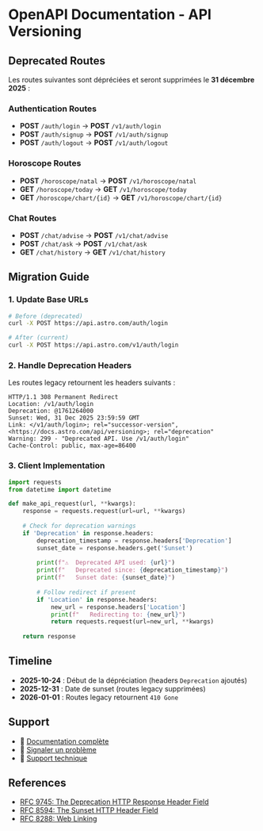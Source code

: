 # OpenAPI Documentation - API Versioning

## Deprecated Routes

Les routes suivantes sont dépréciées et seront supprimées le **31 décembre 2025** :

### Authentication Routes

- **POST** `/auth/login` → **POST** `/v1/auth/login`
- **POST** `/auth/signup` → **POST** `/v1/auth/signup`
- **POST** `/auth/logout` → **POST** `/v1/auth/logout`

### Horoscope Routes

- **POST** `/horoscope/natal` → **POST** `/v1/horoscope/natal`
- **GET** `/horoscope/today` → **GET** `/v1/horoscope/today`
- **GET** `/horoscope/chart/{id}` → **GET** `/v1/horoscope/chart/{id}`

### Chat Routes

- **POST** `/chat/advise` → **POST** `/v1/chat/advise`
- **POST** `/chat/ask` → **POST** `/v1/chat/ask`
- **GET** `/chat/history` → **GET** `/v1/chat/history`

## Migration Guide

### 1. Update Base URLs

```bash
# Before (deprecated)
curl -X POST https://api.astro.com/auth/login

# After (current)
curl -X POST https://api.astro.com/v1/auth/login
```

### 2. Handle Deprecation Headers

Les routes legacy retournent les headers suivants :

```http
HTTP/1.1 308 Permanent Redirect
Location: /v1/auth/login
Deprecation: @1761264000
Sunset: Wed, 31 Dec 2025 23:59:59 GMT
Link: </v1/auth/login>; rel="successor-version", <https://docs.astro.com/api/versioning>; rel="deprecation"
Warning: 299 - "Deprecated API. Use /v1/auth/login"
Cache-Control: public, max-age=86400
```

### 3. Client Implementation

```python
import requests
from datetime import datetime

def make_api_request(url, **kwargs):
    response = requests.request(url=url, **kwargs)
    
    # Check for deprecation warnings
    if 'Deprecation' in response.headers:
        deprecation_timestamp = response.headers['Deprecation']
        sunset_date = response.headers.get('Sunset')
        
        print(f"⚠️  Deprecated API used: {url}")
        print(f"   Deprecated since: {deprecation_timestamp}")
        print(f"   Sunset date: {sunset_date}")
        
        # Follow redirect if present
        if 'Location' in response.headers:
            new_url = response.headers['Location']
            print(f"   Redirecting to: {new_url}")
            return requests.request(url=new_url, **kwargs)
    
    return response
```

## Timeline

- **2025-10-24** : Début de la dépréciation (headers `Deprecation` ajoutés)
- **2025-12-31** : Date de sunset (routes legacy supprimées)
- **2026-01-01** : Routes legacy retournent `410 Gone`

## Support

- 📖 [Documentation complète](https://docs.astro.com/api/versioning)
- 🐛 [Signaler un problème](https://github.com/astro/api/issues)
- 💬 [Support technique](mailto:support@astro.com)

## References

- [RFC 9745: The Deprecation HTTP Response Header Field](https://www.rfc-editor.org/rfc/rfc9745.html)
- [RFC 8594: The Sunset HTTP Header Field](https://www.rfc-editor.org/rfc/rfc8594.html)
- [RFC 8288: Web Linking](https://www.rfc-editor.org/rfc/rfc8288.html)
